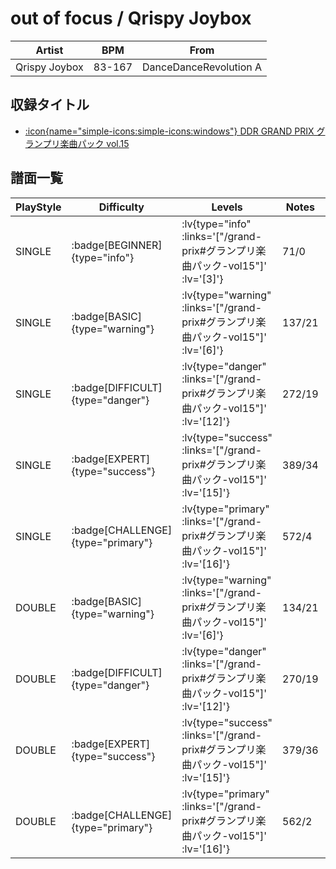 # out of focus / Qrispy Joybox

|Artist|BPM|From|
|------|---|----|
|Qrispy Joybox|83-167|DanceDanceRevolution A|

## 収録タイトル

- [ :icon{name="simple-icons:simple-icons:windows"} DDR GRAND PRIX グランプリ楽曲パック vol.15](/grand-prix#グランプリ楽曲パック-vol15)

## 譜面一覧

|PlayStyle|Difficulty|Levels|Notes|Movie|
|---------|----------|------|-----|-----|
|SINGLE| :badge[BEGINNER]{type="info"} | :lv{type="info" :links='["/grand-prix#グランプリ楽曲パック-vol15"]' :lv='[3]'} |71/0||
|SINGLE| :badge[BASIC]{type="warning"} | :lv{type="warning" :links='["/grand-prix#グランプリ楽曲パック-vol15"]' :lv='[6]'} |137/21||
|SINGLE| :badge[DIFFICULT]{type="danger"} | :lv{type="danger" :links='["/grand-prix#グランプリ楽曲パック-vol15"]' :lv='[12]'} |272/19||
|SINGLE| :badge[EXPERT]{type="success"} | :lv{type="success" :links='["/grand-prix#グランプリ楽曲パック-vol15"]' :lv='[15]'} |389/34||
|SINGLE| :badge[CHALLENGE]{type="primary"} | :lv{type="primary" :links='["/grand-prix#グランプリ楽曲パック-vol15"]' :lv='[16]'} |572/4||
|DOUBLE| :badge[BASIC]{type="warning"} | :lv{type="warning" :links='["/grand-prix#グランプリ楽曲パック-vol15"]' :lv='[6]'} |134/21||
|DOUBLE| :badge[DIFFICULT]{type="danger"} | :lv{type="danger" :links='["/grand-prix#グランプリ楽曲パック-vol15"]' :lv='[12]'} |270/19||
|DOUBLE| :badge[EXPERT]{type="success"} | :lv{type="success" :links='["/grand-prix#グランプリ楽曲パック-vol15"]' :lv='[15]'} |379/36||
|DOUBLE| :badge[CHALLENGE]{type="primary"} | :lv{type="primary" :links='["/grand-prix#グランプリ楽曲パック-vol15"]' :lv='[16]'} |562/2||
